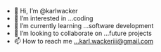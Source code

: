 - 👋 Hi, I’m @karlwacker
- 👀 I’m interested in ...coding
- 🌱 I’m currently learning ...software development
- 💞️ I’m looking to collaborate on ...future projects
- 📫 How to reach me ...karl.wackeriii@gmail.com

<!---
karlwacker/karlwacker is a ✨ special ✨ repository because its `README.md` (this file) appears on your GitHub profile.
You can click the Preview link to take a look at your changes.
--->
